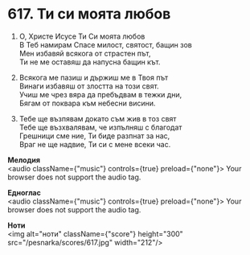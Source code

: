 # 617. Ти си моята любов

1. О, Христе Исусе Ти Си моята любов  
В Теб намирам Спасе милост, святост, бащин зов  
Мен избавяй всякога от страстен път,  
Ти не ме оставяш да напусна бащин кът.  

2. Всякога ме пазиш и държиш ме в Твоя път  
Винаги избавяш от злостта на този свят.  
Учиш ме чрез вяра да пребъдвам в тежки дни,  
Бягам от поквара към небесни висини.  

3. Тебе ще възпявам докато съм жив в тоз свят  
Тебе ще възхвалявам, че изпълняш с благодат  
Грешници сме ние, Ти биде разпнат за нас,  
Враг не ще надвие, Ти си с мене всеки час.

**Мелодия**  
<audio className={"music"} controls={true} preload={"none"}>
    <source src="/pesnarka/mp3/617.mp3" type="audio/mpeg"/>
    Your browser does not support the audio tag.
</audio>

**Едноглас**  
<audio className={"music"} controls={true} preload={"none"}>
    <source src="/pesnarka/transp/617.mp3" type="audio/mpeg"/>
    Your browser does not support the audio tag.
</audio>

**Ноти**  
<img alt="ноти" className={"score"} height="300" src="/pesnarka/scores/617.jpg" width="212"/>
